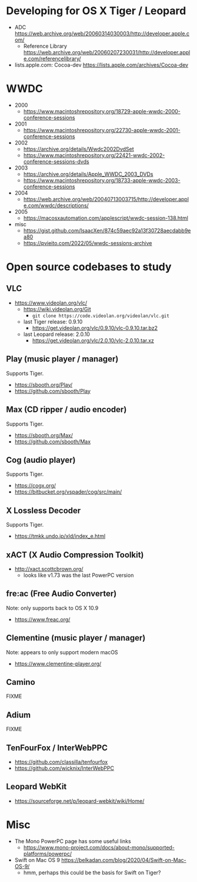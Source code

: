 # Developing for OS X Tiger / Leopard

- ADC https://web.archive.org/web/20060314030003/http://developer.apple.com/
  - Reference Library https://web.archive.org/web/20060207230031/http://developer.apple.com/referencelibrary/
- lists.apple.com: Cocoa-dev https://lists.apple.com/archives/Cocoa-dev


# WWDC

- 2000
  - https://www.macintoshrepository.org/18729-apple-wwdc-2000-conference-sessions
- 2001
  - https://www.macintoshrepository.org/22730-apple-wwdc-2001-conference-sessions
- 2002
  - https://archive.org/details/Wwdc2002DvdSet
  - https://www.macintoshrepository.org/22421-wwdc-2002-conference-sessions-dvds
- 2003
  - https://archive.org/details/Apple_WWDC_2003_DVDs
  - https://www.macintoshrepository.org/18733-apple-wwdc-2003-conference-sessions
- 2004
  - https://web.archive.org/web/20040713003715/http://developer.apple.com/wwdc/descriptions/
- 2005
  - https://macosxautomation.com/applescript/wwdc-session-138.html
- misc
  - https://gist.github.com/IsaacXen/874c59aec92a13f30728aecdabb9ea80
  - https://pvieito.com/2022/05/wwdc-sessions-archive


# Open source codebases to study


## VLC

- https://www.videolan.org/vlc/
  - https://wiki.videolan.org/Git
    - `git clone https://code.videolan.org/videolan/vlc.git`
  - last Tiger release: 0.9.10
    - https://get.videolan.org/vlc/0.9.10/vlc-0.9.10.tar.bz2
  - last Leopard release: 2.0.10
    - https://get.videolan.org/vlc/2.0.10/vlc-2.0.10.tar.xz


## Play (music player / manager)

Supports Tiger.

- https://sbooth.org/Play/
- https://github.com/sbooth/Play


## Max (CD ripper / audio encoder)

Supports Tiger.

- https://sbooth.org/Max/
- https://github.com/sbooth/Max


## Cog (audio player)

Supports Tiger.

- https://cogx.org/
- https://bitbucket.org/vspader/cog/src/main/


## X Lossless Decoder

Supports Tiger.

- https://tmkk.undo.jp/xld/index_e.html


## xACT (X Audio Compression Toolkit)

- http://xact.scottcbrown.org/
  - looks like v1.73 was the last PowerPC version


## fre:ac (Free Audio Converter)

Note: only supports back to OS X 10.9

- https://www.freac.org/


## Clementine (music player / manager)

Note: appears to only support modern macOS

- https://www.clementine-player.org/


## Camino

FIXME


## Adium

FIXME


## TenFourFox / InterWebPPC

- https://github.com/classilla/tenfourfox
- https://github.com/wicknix/InterWebPPC


## Leopard WebKit

- https://sourceforge.net/p/leopard-webkit/wiki/Home/


# Misc

- The Mono PowerPC page has some useful links
  - https://www.mono-project.com/docs/about-mono/supported-platforms/powerpc/
- Swift on Mac OS 9 https://belkadan.com/blog/2020/04/Swift-on-Mac-OS-9/
  - hmm, perhaps this could be the basis for Swift on Tiger?

